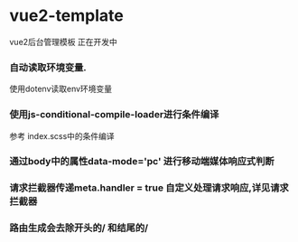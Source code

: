 # vue2-template

vue2后台管理模板 正在开发中

### 自动读取环境变量.

使用dotenv读取env环境变量

### 使用js-conditional-compile-loader进行条件编译

参考 index.scss中的条件编译

### 通过body中的属性data-mode='pc' 进行移动端媒体响应式判断

### 请求拦截器传递meta.handler = true 自定义处理请求响应,详见请求拦截器

### 路由生成会去除开头的/ 和结尾的/ 

